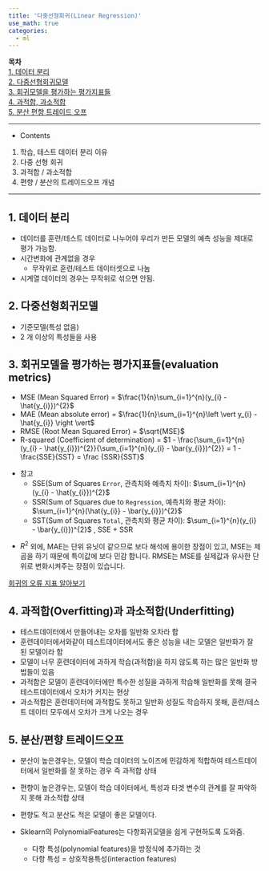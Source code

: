 ```yaml
---
title: '다중선형회귀(Linear Regression)'
use_math: true
categories:
  - ml
---
```


**목차**  
[1. 데이터 분리](#1-데이터-분리)  
[2. 다중선형회귀모델](#2-다중선형회귀모델)  
[3. 회귀모델을 평가하는 평가지표들](#3-회귀모델을-평가하는-평가지표들evaluation-metrics)  
[4. 과적합, 과소적합](#4-과적합overfitting과-과소적합underfitting)  
[5. 분산 편향 트레이드 오프](#5-분산편향-트레이드오프)  

---
* Contents
1. 학습, 테스트 데이터 분리 이유
2. 다중 선형 회귀
3. 과적합 / 과소적합
4. 편향 / 분산의 트레이드오프 개념

---

## 1. 데이터 분리
* 데이터를 훈련/테스트 데이터로 나누어야 우리가 만든 모델의 예측 성능을 제대로 평가 가능함.
* 시간변화에 관계없을 경우
  * 무작위로 훈련/테스트 데이터셋으로 나눔
* 시계열 데이터의 경우는 무작위로 섞으면 안됨.

## 2. 다중선형회귀모델
* 기준모델(특성 없음)
* 2 개 이상의 특성들을 사용

## 3. 회귀모델을 평가하는 평가지표들(evaluation metrics)
* MSE (Mean Squared Error) = 
$\frac{1}{n}\sum_{i=1}^{n}(y_{i} - \hat{y_{i}})^{2}$
* MAE (Mean absolute error) = $\frac{1}{n}\sum_{i=1}^{n}\left \vert y_{i} - \hat{y_{i}} \right \vert$
* RMSE (Root Mean Squared Error) = 
$\sqrt{MSE}$
* R-squared (Coefficient of determination) = 
$1 - \frac{\sum_{i=1}^{n}(y_{i} - \hat{y_{i}})^{2}}{\sum_{i=1}^{n}(y_{i} - \bar{y_{i}})^{2}} = 1 - \frac{SSE}{SST} = \frac {SSR}{SST}$

- 참고
    - SSE(Sum of Squares `Error`, 관측치와 예측치 차이): $\sum_{i=1}^{n}(y_{i} - \hat{y_{i}})^{2}$
    - SSR(Sum of Squares due to `Regression`, 예측치와 평균 차이): $\sum_{i=1}^{n}(\hat{y_{i}} - \bar{y_{i}})^{2}$
    - SST(Sum of Squares `Total`, 관측치와 평균 차이): $\sum_{i=1}^{n}(y_{i} - \bar{y_{i}})^{2}$ , SSE + SSR

* $R^2$ 외에, MAE는 단위 유닛이 같으므로 보다 해석에 용이한 장점이 있고, MSE는 제곱을 하기 때문에 특이값에 보다 민감 합니다. RMSE는 MSE를 실제값과 유사한 단위로 변화시켜주는 장점이 있습니다.

[회귀의 오류 지표 알아보기](https://partrita.github.io/posts/regression-error/)

## 4. 과적합(Overfitting)과 과소적합(Underfitting)
* 테스트데이터에서 만들어내는 오차를 일반화 오차라 함
* 훈련데이터에서와같이 테스트데이터에서도 좋은 성능을 내는 모델은 일반화가 잘 된 모델이라 함
* 모델이 너무 훈련데이터에 과하게 학습(과적합)을 하지 않도록 하는 많은 일반화 방법들이 있음
* 과적합은 모델이 훈련데이터에만 특수한 성질을 과하게 학습해 일반화를 못해 결국 테스트데이터에서 오차가 커지는 현상
* 과소적합은 훈련데이터에 과적합도 못하고 일반화 성질도 학습하지 못해, 훈련/테스트 데이터 모두에서 오차가 크게 나오는 경우

## 5. 분산/편향 트레이드오프
* 분산이 높은경우는, 모델이 학습 데이터의 노이즈에 민감하게 적합하여 테스트데이터에서 일반화를 잘 못하는 경우 즉 과적합 상태
* 편향이 높은경우는, 모델이 학습 데이터에서, 특성과 타겟 변수의 관계를 잘 파악하지 못해 과소적합 상태
* 편향도 적고 분산도 적은 모델이 좋은 모델이다.

* Sklearn의 PolynomialFeatures는 다항회귀모델을 쉽게 구현하도록 도와줌.
  * 다항 특성(polynomial features)을 방정식에 추가하는 것
  * 다항 특성 = 상호작용특성(interaction features)

